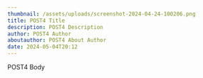 ```yaml
---
thumbnail: /assets/uploads/screenshot-2024-04-24-100206.png
title: POST4 Title
description: POST4 Description
author: POST4 Author
aboutauthor: POST4 About Author
date: 2024-05-04T20:12
---
```

POST4 Body
